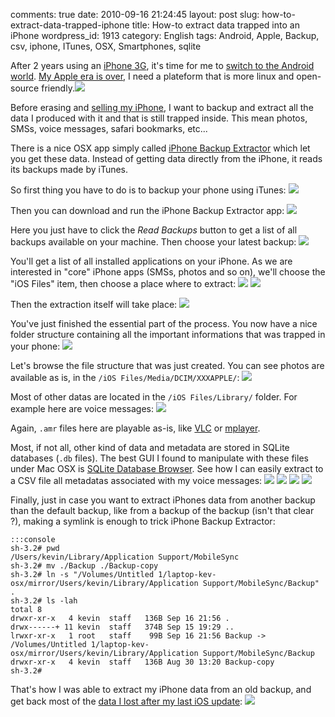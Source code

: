 comments: true
date: 2010-09-16 21:24:45
layout: post
slug: how-to-extract-data-trapped-iphone
title: How-to extract data trapped into an iPhone
wordpress_id: 1913
category: English
tags: Android, Apple, Backup, csv, iphone, ITunes, OSX, Smartphones, sqlite

After 2 years using an [iPhone 3G](http://www.amazon.com/gp/product/B001AXA056/ref=as_li_tf_tl?ie=UTF8&tag=kevideld-20&linkCode=as2&camp=217145&creative=399373&creativeASIN=B001AXA056), it's time for me to [switch to the Android world](http://twitter.com/kdeldycke/status/24219289221). [My Apple era is over](http://twitter.com/kdeldycke/status/22007247873), I need a plateform that is more linux and open-source friendly.![](http://www.assoc-amazon.com/e/ir?t=kevideld-20&l=as2&o=1&a=B001AXA056&camp=217145&creative=399373)

Before erasing and [selling my iPhone](http://twitter.com/kdeldycke/status/24687160120), I want to backup and extract all the data I produced with it and that is still trapped inside. This mean photos, SMSs, voice messages, safari bookmarks, etc...

There is a nice OSX app simply called [iPhone Backup Extractor](http://supercrazyawesome.com) which let you get these data. Instead of getting data directly from the iPhone, it reads its backups made by iTunes.

So first thing you have to do is to backup your phone using iTunes:
[![](http://kevin.deldycke.com/wp-content/uploads/2010/09/iphone-itunes-sync-300x213.png)](http://kevin.deldycke.com/wp-content/uploads/2010/09/iphone-itunes-sync.png)

Then you can download and run the iPhone Backup Extractor app:
[![](http://kevin.deldycke.com/wp-content/uploads/2010/09/iphone-backup-extrator-300x220.png)](http://kevin.deldycke.com/wp-content/uploads/2010/09/iphone-backup-extrator.png)

Here you just have to click the _Read Backups_ button to get a list of all backups available on your machine. Then choose your latest backup:
[![](http://kevin.deldycke.com/wp-content/uploads/2010/09/list-of-iphone-backups-300x224.png)](http://kevin.deldycke.com/wp-content/uploads/2010/09/list-of-iphone-backups.png)

You'll get a list of all installed applications on your iPhone. As we are interested in "core" iPhone apps (SMSs, photos and so on), we'll choose the "iOS Files" item, then choose a place where to extract:
[![](http://kevin.deldycke.com/wp-content/uploads/2010/09/iphone-backup-content-300x300.png)](http://kevin.deldycke.com/wp-content/uploads/2010/09/iphone-backup-content.png)
[![](http://kevin.deldycke.com/wp-content/uploads/2010/09/iphone-backup-extraction-destination-300x213.png)](http://kevin.deldycke.com/wp-content/uploads/2010/09/iphone-backup-extraction-destination.png)

Then the extraction itself will take place:
[![](http://kevin.deldycke.com/wp-content/uploads/2010/09/iphone-backup-extraction-300x78.png)](http://kevin.deldycke.com/wp-content/uploads/2010/09/iphone-backup-extraction.png)

You've just finished the essential part of the process. You now have a nice folder structure containing all the important informations that was trapped in your phone:
[![](http://kevin.deldycke.com/wp-content/uploads/2010/09/iphone-backup-extraction-content-300x182.png)](http://kevin.deldycke.com/wp-content/uploads/2010/09/iphone-backup-extraction-content.png)

Let's browse the file structure that was just created. You can see photos are available as is, in the `/iOS Files/Media/DCIM/XXXAPPLE/`:
[![](http://kevin.deldycke.com/wp-content/uploads/2010/09/iphone-photo-location-300x111.png)](http://kevin.deldycke.com/wp-content/uploads/2010/09/iphone-photo-location.png)

Most of other datas are located in the `/iOS Files/Library/` folder. For example here are voice messages:
[![](http://kevin.deldycke.com/wp-content/uploads/2010/09/iphone-voicemessages-location-300x127.png)](http://kevin.deldycke.com/wp-content/uploads/2010/09/iphone-voicemessages-location.png)

Again, `.amr` files here are playable as-is, like [VLC](http://www.videolan.org/vlc/) or [mplayer](http://www.mplayerhq.hu).

Most, if not all, other kind of data and metadata are stored in SQLite databases (`.db` files). The best GUI I found to manipulate with these files under Mac OSX is [SQLite Database Browser](http://sourceforge.net/projects/sqlitebrowser/). See how I can easily extract to a CSV file all metadatas associated with my voice messages:
[![](http://kevin.deldycke.com/wp-content/uploads/2010/09/sqlite-database-browser-opening-300x199.png)](http://kevin.deldycke.com/wp-content/uploads/2010/09/sqlite-database-browser-opening.png)
[![](http://kevin.deldycke.com/wp-content/uploads/2010/09/iphone-voicemail-database-tables-300x202.png)](http://kevin.deldycke.com/wp-content/uploads/2010/09/iphone-voicemail-database-tables.png)
[![](http://kevin.deldycke.com/wp-content/uploads/2010/09/iphone-voicemail-table-content-300x202.png)](http://kevin.deldycke.com/wp-content/uploads/2010/09/iphone-voicemail-table-content.png)
[![](http://kevin.deldycke.com/wp-content/uploads/2010/09/sqlite-csv-table-export-300x129.png)](http://kevin.deldycke.com/wp-content/uploads/2010/09/sqlite-csv-table-export.png)

Finally, just in case you want to extract iPhones data from another backup than the default backup, like from a backup of the backup (isn't that clear ?), making a symlink is enough to trick iPhone Backup Extractor:

    
    :::console
    sh-3.2# pwd
    /Users/kevin/Library/Application Support/MobileSync
    sh-3.2# mv ./Backup ./Backup-copy
    sh-3.2# ln -s "/Volumes/Untitled 1/laptop-kev-osx/mirror/Users/kevin/Library/Application Support/MobileSync/Backup" .
    sh-3.2# ls -lah
    total 8
    drwxr-xr-x   4 kevin  staff   136B Sep 16 21:56 .
    drwx------+ 11 kevin  staff   374B Sep 15 19:29 ..
    lrwxr-xr-x   1 root   staff    99B Sep 16 21:56 Backup -> /Volumes/Untitled 1/laptop-kev-osx/mirror/Users/kevin/Library/Application Support/MobileSync/Backup
    drwxr-xr-x   4 kevin  staff   136B Aug 30 13:20 Backup-copy
    sh-3.2# 
    



That's how I was able to extract my iPhone data from an old backup, and get back most of the [data I lost after my last iOS update](http://twitter.com/kdeldycke/status/22516008513):
[![](http://kevin.deldycke.com/wp-content/uploads/2010/09/iphone-backup-extractor-from-old-backup-300x298.png)](http://kevin.deldycke.com/wp-content/uploads/2010/09/iphone-backup-extractor-from-old-backup.png)

